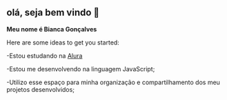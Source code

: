 ## olá, seja bem vindo 👋


**Meu nome é Bianca Gonçalves**

Here are some ideas to get you started:

-Estou estudando na [Alura](https://cursos.alura.com.br/corp/tecnologia-e-robotica-programacao-nem-3-serie-110727-p694170)

-Estou me desenvolvendo na linguagem JavaScript;

-Utilizo esse espaço para minha organização e compartilhamento dos meu projetos desenvolvidos;
